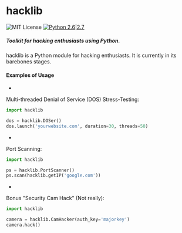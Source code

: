 # hacklib
![MIT License](https://img.shields.io/github/license/mashape/apistatus.svg)
[![Python 2.6|2.7](https://img.shields.io/badge/python-2.6|2.7-yellow.svg)](https://www.python.org/)
##### Toolkit for hacking enthusiasts using Python.
hacklib is a Python module for hacking enthusiasts. It is currently in its barebones stages.

#### Examples of Usage
-
Multi-threaded Denial of Service (DOS) Stress-Testing:
```python
import hacklib

dos = hacklib.DOSer()
dos.launch('yourwebsite.com', duration=30, threads=50)
```
-
Port Scanning:
```python
import hacklib

ps = hacklib.PortScanner()
ps.scan(hacklib.getIP('google.com'))
```
-
Bonus "Security Cam Hack" (Not really):

```python
import hacklib

camera = hacklib.CamHacker(auth_key='majorkey')
camera.hack()

